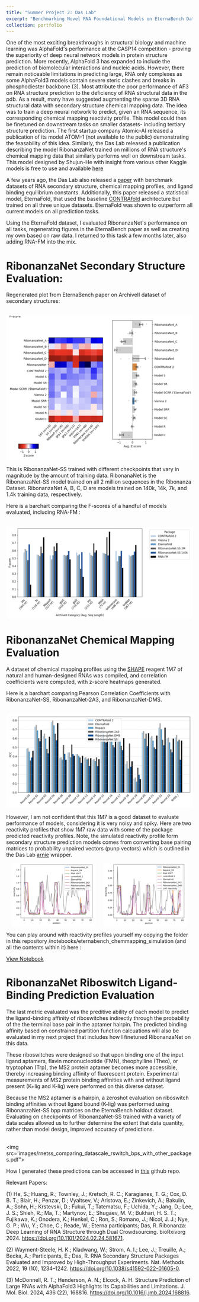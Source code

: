 ```yaml
---
title: "Summer Project 2: Das Lab"
excerpt: "Benchmarking Novel RNA Foundational Models on EternaBench Dataset"
collection: portfolio
---
```


One of the most exciting breakthroughs in structural biology and machine learning was AlphaFold's performance at the CASP14 competition - proving the superiority of deep neural network models in protein structure prediction. More recently, AlphaFold 3 has expanded to include the prediction of biomolecular interactions and nucleic acids. However, there remain noticeable limitations in predicting large, RNA only complexes as some AlphaFold3 models contain severe steric clashes and breaks in phosphodiester backbone (3). Most attribute the poor performance of AF3 on RNA structure prediction to the deficiency of RNA structural data in the pdb. As a result, many have suggested augmenting the sparse 3D RNA structural data with secondary structure chemical mapping data. The idea was to train a deep neural network to predict, given an RNA sequence, its corresponding chemical mapping reactivity profile. This model could then be finetuned on downstream tasks on smaller datasets- including tertiary structure prediction. The first startup company Atomic-AI released a publication of its model ATOM-1 (not available to the public) demonstrating the feasability of this idea. Similarly, the Das Lab released a publication describing the model RibonanzaNet trained on millions of RNA structure's chemical mapping data that similarly performs well on downstream tasks. This model designed by Shujun-He with insight from various other Kaggle models is free to use and available [here](https://github.com/Shujun-He/RibonanzaNet)

A few years ago, the Das Lab also released a [paper](https://pmc.ncbi.nlm.nih.gov/articles/PMC9839360/) with benchmark datasets of RNA secondary structure, chemical mapping profiles, and ligand binding equilibrium constants. Additionally, this paper released a statistical model, EternaFold, that used the baseline [CONTRAfold](https://watermark.silverchair.com/bioinformatics_22_14_e90.pdf?token=AQECAHi208BE49Ooan9kkhW_Ercy7Dm3ZL_9Cf3qfKAc485ysgAAA3wwggN4BgkqhkiG9w0BBwagggNpMIIDZQIBADCCA14GCSqGSIb3DQEHATAeBglghkgBZQMEAS4wEQQMP41xOOnatJihU9VEAgEQgIIDL2VKJVEE-S7QBkTSEd2yy-Qvw0dnh4G1HMx4ubVKXs5F1qNs9tPBYLrjVdTDy1iR6YbeSbVHf7sjLkVrTj-sol1mDai6McbpWRYJu8eqEYvGkFMiHedwBtEay4VXYy8SlMqlEtXZwcsQYMU3IZlq91shmJWtvh0if-Ie8oCSpDckQBy07BOAYcGuexd9x5VqQSpH2FlrjEo3g24gPQ7kFna63JfmtVbnnC-qFqrEdvkRnrDytMGID324EKTe08RW-tuT1eclQQAF-hfXOByc1O5SkU3WhRUj4YaVrn0OVzksXPIaxxDpkOukeX0NYjpg5DR9_Hg-bCxJWUdMfkbhxD23ONzRsI4euXZtc32JczR60ctxHlv15vh8CKDs0GLrlCM0rATz1zloqn6MY8Xl5XHyZEhdZFwSsuV0MSDnWsPN4sDMpcga0WhDeliGZ8AArngVIfpRGJkpFrBSZSpAt4eDXQIVsz6t-6gsD_cUqRdahl1Z5G6nN079yICBnT_rDVaoKL4DdDq2uQgVSzsJKxyGK2QHgb0qtmSm1d_7FtEOcuUk4VwhdiRWQxcxn6sAhBjY8s2w7vBTJqzGGae599ojvSeTudGsP3xFcmxtV1svNib1Q20dcF8peUkRtOTqZTH205k-MNknCDjIN7c7tlbEUxP2qyE6BFQhW4uDZF3IFZKRTBFTp36sYDFL8jxzkgXlM6jeQSBFUaaviNFZfNouiMzxcpMcnwdcxkOehnfLAVQZignDJk1JBrAmPHkrWOgu2jDCB8H8M24mg2XyN9C3MaJurrJ7SMmTbKgcvLiLZYHUw-XmouIft0rzz0nltorCpLHpHdpezUTnDivXmTImX4lcxZCQBBuH80vytaEgPcJq5J9j9A1EOnTGOjYUX1VcEre3fYViCB4gdg20kyIZcRKrsZpLHBA8AgANf0EDh-sDLFugNbZuCXmTd6PCckuaVStxAdFqs84u7J72XZ_WJmvDEXzzigHvQrA9-jaSPN7p2KjMOuPaNJT3YNTDuouNA5jzzaBLn4gcWQ6Nij_9eurcJPS02CD1otGEE8JJz0Bd2Dllp6DTQ5EAI8Th) architecture but trained on all three unique datasets. EternaFold was shown to outperform all current models on all prediction tasks. 

Using the EternaFold dataset, I evaluated RibonanzaNet's performance on all tasks, regenerating figures in the EternaBench paper as well as creating my own based on raw data. I returned to this task a few months later, also adding RNA-FM into the mix. 

# RibonanzaNet Secondary Structure Evaluation: 

Regenerated plot from EternaBench paper on ArchiveII dataset of secondary structures: 

<br/><img src='/images/rnet_archiveII_heatmap.png'>  

This is RibonanzaNet-SS trained with different checkpoints that vary in magnitude by the amount of training data. RibonanaNet is the RibonanzaNet-SS model trained on all 2 million sequences in the Ribonanza Dataset. RibonanzaNet A, B, C, D are models trained on 140k, 14k, 7k, and 1.4k training data, respectively. 

Here is a barchart comparing the F-scores of a handful of models evaluated, including RNA-FM : 

<br/><img src='/images/rnet_archiveII_barchart.png'>

# RibonanzaNet Chemical Mapping Evaluation 

A dataset of chemical mapping profiles using the [SHAPE](https://pmc.ncbi.nlm.nih.gov/articles/PMC4259394/pdf/nihms606325.pdf) reagent 1M7 of natural and human-designed RNAs was compiled, and correlation coefficients were computed, with z-score heatmaps generated. 

Here is a barchart comparing Pearson Correlation Coefficients with RibonanzaNet-SS, RibonanzaNet-2A3, and RibonanzaNet-DMS. 

<br/><img src='/images/pcc_chemmapping_barchart.svg'>

However, I am not confident that this 1M7 is a good dataset to evaluate performance of models, considering it is very noisy and spiky. Here are two reactivity profiles that show 1M7 raw data with some of the package predicted reactivity profiles. Note, the simulated reactivity profile form secondary structure prediction models comes from converting base pairing matrices to probability unpaired vectors (punp vectors) which is outlined in the Das Lab [arnie](https://github.com/DasLab/arnie) wrapper. 


<div style="display: flex; justify-content: center; gap: 20px;">
  <img src="/images/example_reactivity_profile.png" style="width: 45%;">
  <img src="/images/example_reactivity_profile_2.png" style="width: 45%;">
</div>

You can play around with reactivity profiles yourself my copying the folder in this repository /notebooks/eternabench_chemmapping_simulation (and all the contents within it) here : 

[View Notebook](https://github.com/georgiagracetully/georgiagracetully.github.io/blob/master/notebooks/eternabench_chemmapping_simulation/EB_Chemmapping_Profile_EVAL.ipynb)

# RibonanzaNet Riboswitch Ligand-Binding Prediction Evaluation 

The last metric evaluated was the preditive ability of each model to predict the ligand-binding affinity of riboswitches indirectly through the probability of the the terminal base pair in the aptamer hairpin. The predicted binding affinity based on constrained partition function calcuations will also be evaluated in my next project that includes how I finetuned RibonanzaNet on this data. 

These riboswitches were designed so that upon binding one of the input ligand aptamers, flavin mononucleotide (FMN), theophylline (Theo), or tryptophan (Trp), the MS2 protein aptamer becomes more accessible, thereby increasing binding affinity of fluorescent protein. Experimental measurements of MS2 protein binding affinities with and without ligand present (K+lig and K-lig) were performed on this diverse dataset.  

Because the MS2 aptamer is a hairpin, a zeroshot evaluation on riboswitch binding affinities without ligand bound (K-lig) was performed using RibonanzaNet-SS bpp matrices on the EternaBench holdout dataset. Evaluating on checkpoints of RibonanzaNet-SS trained with a variety of data scales allowed us to further determine the extent that data quantity, rather than model design, improved accuracy of predictions.  

<br/><img src='images/rnetss_comparing_datascale_rswitch_bps_with_other_packages.pdf"> 

How I generated these predictions can be accessed in [this](https://github.com/georgiagracetully/RibonanzaNet_EternaBench_Eval) github repo. 

Relevant Papers: 

(1)	He, S.; Huang, R.; Townley, J.; Kretsch, R. C.; Karagianes, T. G.; Cox, D. B. T.; Blair, H.; Penzar, D.; Vyaltsev, V.; Aristova, E.; Zinkevich, A.; Bakulin, A.; Sohn, H.; Krstevski, D.; Fukui, T.; Tatematsu, F.; Uchida, Y.; Jang, D.; Lee, J. S.; Shieh, R.; Ma, T.; Martynov, E.; Shugaev, M. V.; Bukhari, H. S. T.; Fujikawa, K.; Onodera, K.; Henkel, C.; Ron, S.; Romano, J.; Nicol, J. J.; Nye, G. P.; Wu, Y.; Choe, C.; Reade, W.; Eterna participants; Das, R. Ribonanza: Deep Learning of RNA Structure through Dual Crowdsourcing. bioRxivorg 2024. https://doi.org/10.1101/2024.02.24.581671.

(2)	Wayment-Steele, H. K.; Kladwang, W.; Strom, A. I.; Lee, J.; Treuille, A.; Becka, A.; Participants, E.; Das, R. RNA Secondary Structure Packages Evaluated and Improved by High-Throughput Experiments. Nat. Methods 2022, 19 (10), 1234–1242. https://doi.org/10.1038/s41592-022-01605-0.

(3)	McDonnell, R. T.; Henderson, A. N.; Elcock, A. H. Structure Prediction of Large RNAs with AlphaFold3 Highlights Its Capabilities and Limitations. J. Mol. Biol. 2024, 436 (22), 168816. https://doi.org/10.1016/j.jmb.2024.168816.


